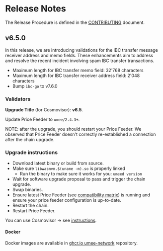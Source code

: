 <!-- markdownlint-disable MD013 -->
<!-- markdownlint-disable MD024 -->
<!-- markdownlint-disable MD040 -->

# Release Notes

The Release Procedure is defined in the [CONTRIBUTING](CONTRIBUTING.md#release-procedure) document.

## v6.5.0

In this release, we are introducing validations for the IBC transfer message receiver address and memo fields. These enhancements aim to address and resolve the recent incident involving spam IBC transfer transactions.

- Maximum length for IBC transfer memo field: 32'768 characters
- Maximum length for IBC transfer receiver address field: 2'048 characters
- Bump `ibc-go` to v7.6.0

### Validators

**Upgrade Title** (for Cosmovisor): **v6.5**.

Update Price Feeder to `umee/2.4.3+`.

NOTE: after the upgrade, you should restart your Price Feeder. We observed that Price Feeder doesn't correctly re-established a connection after the chain upgrade.

### Upgrade instructions

- Download latest binary or build from source.
- Make sure `libwasmvm.$(uname -m).so` is properly linked
  - Run the binary to make sure it works for you: `umeed version`
- Wait for software upgrade proposal to pass and trigger the chain upgrade.
- Swap binaries.
- Ensure latest Price Feeder (see [compatibility matrix](https://github.com/umee-network/umee/#release-compatibility-matrix)) is running and ensure your price feeder configuration is up-to-date.
- Restart the chain.
- Restart Price Feeder.

You can use Cosmovisor → see [instructions](https://github.com/umee-network/umee/#cosmovisor).

#### Docker

Docker images are available in [ghcr.io umee-network](https://github.com/umee-network/umee/pkgs/container/umeed) repository.

